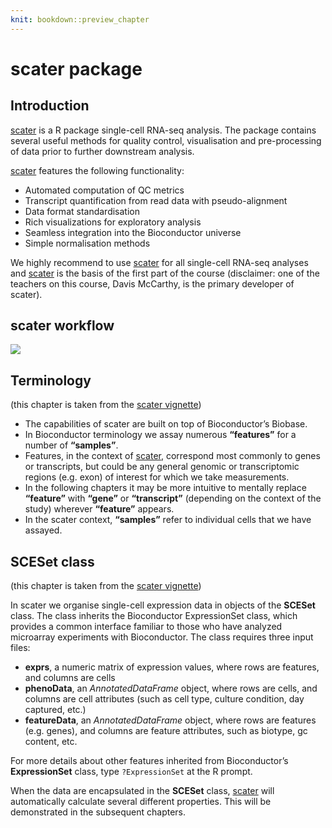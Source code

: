 ```yaml
---
knit: bookdown::preview_chapter
---
```


# scater package

## Introduction

[scater](https://github.com/davismcc/scater) is a R package single-cell RNA-seq analysis. The package contains several useful methods for quality control, visualisation and pre-processing of data prior to further downstream analysis.

[scater](https://github.com/davismcc/scater) features the following functionality:

* Automated computation of QC metrics
* Transcript quantification from read data with pseudo-alignment
* Data format standardisation
* Rich visualizations for exploratory analysis
* Seamless integration into the Bioconductor universe
* Simple normalisation methods

We highly recommend to use [scater](https://github.com/davismcc/scater) for all single-cell RNA-seq analyses and [scater](https://github.com/davismcc/scater) is the basis of the first part of the course (disclaimer: one of the teachers on this course, Davis McCarthy, is the primary developer of scater).

## scater workflow

![](figures/scater_qc_workflow.png)

## Terminology

(this chapter is taken from the [scater vignette](https://www.bioconductor.org/packages/devel/bioc/vignettes/scater/inst/doc/vignette.html))

* The capabilities of scater are built on top of Bioconductor’s Biobase.
* In Bioconductor terminology we assay numerous __“features”__ for a number of __“samples”__.
* Features, in the context of [scater](https://github.com/davismcc/scater), correspond most commonly to genes or transcripts, but could be any general genomic or transcriptomic regions (e.g. exon) of interest for which we take measurements.
* In the following chapters it may be more intuitive to mentally replace __“feature”__ with __“gene”__ or __“transcript”__ (depending on the context of the study) wherever __“feature”__ appears.
* In the scater context, __“samples”__ refer to individual cells that we have assayed.

## SCESet class

(this chapter is taken from the [scater vignette](https://www.bioconductor.org/packages/devel/bioc/vignettes/scater/inst/doc/vignette.html))

In scater we organise single-cell expression data in objects of the __SCESet__ class. The class inherits the Bioconductor ExpressionSet class, which provides a common interface familiar to those who have analyzed microarray experiments with Bioconductor. The class requires three input files:

* __exprs__, a numeric matrix of expression values, where rows are features, and columns are cells
* __phenoData__, an _AnnotatedDataFrame_ object, where rows are cells, and columns are cell attributes (such as cell type, culture condition, day captured, etc.)
* __featureData__, an _AnnotatedDataFrame_ object, where rows are features (e.g. genes), and columns are feature attributes, such as biotype, gc content, etc.

For more details about other features inherited from Bioconductor’s __ExpressionSet__ class, type `?ExpressionSet` at the R prompt.

When the data are encapsulated in the __SCESet__ class, [scater](https://github.com/davismcc/scater) will automatically calculate several different properties. This will be demonstrated in the subsequent chapters.

